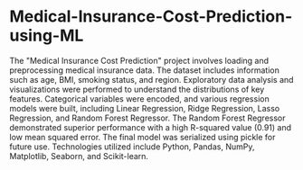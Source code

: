 # Medical-Insurance-Cost-Prediction-using-ML

The "Medical Insurance Cost Prediction" project involves loading and preprocessing medical insurance data. The dataset includes information such as age, BMI, smoking status, and region. Exploratory data analysis and visualizations were performed to understand the distributions of key features. Categorical variables were encoded, and various regression models were built, including Linear Regression, Ridge Regression, Lasso Regression, and Random Forest Regressor. The Random Forest Regressor demonstrated superior performance with a high R-squared value (0.91) and low mean squared error. The final model was serialized using pickle for future use. Technologies utilized include Python, Pandas, NumPy, Matplotlib, Seaborn, and Scikit-learn.

